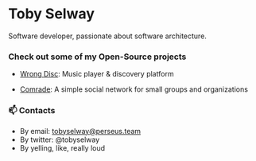 <!--
**tobyselway/tobyselway** is a ✨ _special_ ✨ repository because its `README.md` (this file) appears on your GitHub profile.

Here are some ideas to get you started:

- 🔭 I’m currently working on ...
- 🌱 I’m currently learning ...
- 👯 I’m looking to collaborate on ...
- 🤔 I’m looking for help with ...
- 💬 Ask me about ...
- 📫 How to reach me: ...
- 😄 Pronouns: ...
- ⚡ Fun fact: ...
-->

# Toby Selway
Software developer, passionate about software architecture.

### Check out some of my Open-Source projects
 * [Wrong Disc](https://github.com/wrong-disc): Music player & discovery platform
 + [Comrade](https://github.com/tobyselway/comrade): A simple social network for small groups and organizations
 
 ### 📫 Contacts
 
  * By email: tobyselway@perseus.team
  * By twitter: @tobyselway
  * By yelling, like, really loud
 
